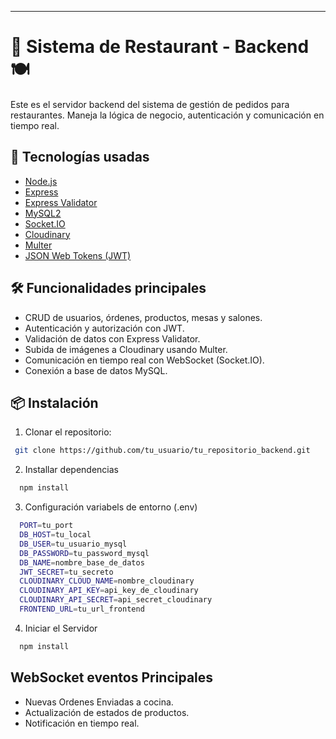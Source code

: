 ---

# 📂 Sistema de Restaurant - Backend🍽️

Este es el servidor backend del sistema de gestión de pedidos para restaurantes. Maneja la lógica de negocio, autenticación y comunicación en tiempo real.

## 🚀 Tecnologías usadas

- [Node.js](https://nodejs.org/)
- [Express](https://expressjs.com/)
- [Express Validator](https://express-validator.github.io/)
- [MySQL2](https://www.npmjs.com/package/mysql2)
- [Socket.IO](https://socket.io/)
- [Cloudinary](https://cloudinary.com/)
- [Multer](https://github.com/expressjs/multer)
- [JSON Web Tokens (JWT)](https://jwt.io/)

## 🛠️ Funcionalidades principales

- CRUD de usuarios, órdenes, productos, mesas y salones.
- Autenticación y autorización con JWT.
- Validación de datos con Express Validator.
- Subida de imágenes a Cloudinary usando Multer.
- Comunicación en tiempo real con WebSocket (Socket.IO).
- Conexión a base de datos MySQL.

## 📦 Instalación

1. Clonar el repositorio:
  ```bash
   git clone https://github.com/tu_usuario/tu_repositorio_backend.git
  ```

2. Installar dependencias
  ```bash
    npm install
  ```
3. Configuración variabels de entorno (.env)
```bash
  PORT=tu_port
  DB_HOST=tu_local
  DB_USER=tu_usuario_mysql
  DB_PASSWORD=tu_password_mysql
  DB_NAME=nombre_base_de_datos
  JWT_SECRET=tu_secreto
  CLOUDINARY_CLOUD_NAME=nombre_cloudinary
  CLOUDINARY_API_KEY=api_key_de_cloudinary
  CLOUDINARY_API_SECRET=api_secret_cloudinary
  FRONTEND_URL=tu_url_frontend
```
4. Iniciar el Servidor
```bash
  npm install
```

## WebSocket eventos Principales
- Nuevas Ordenes Enviadas a cocina.
- Actualización de estados de productos.
- Notificación en tiempo real.
